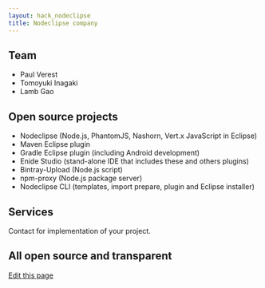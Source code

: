 ```yaml
---
layout: hack_nodeclipse
title: Nodeclipse company
---
```



## Team

- Paul Verest
- Tomoyuki Inagaki
- Lamb Gao

## Open source projects

- Nodeclipse (Node.js, PhantomJS, Nashorn, Vert.x JavaScript in Eclipse)
- Maven Eclipse plugin
- Gradle Eclipse plugin (including Android development)
- Enide Studio (stand-alone IDE that includes these and others plugins)
- Bintray-Upload (Node.js script)
- npm-proxy (Node.js package server)
- Nodeclipse CLI (templates, import prepare, plugin and Eclipse installer)

## Services

Contact for implementation of your project.

## All open source and transparent

[Edit this page](https://github.com/Nodeclipse/projects-list/edit/master/index.md)